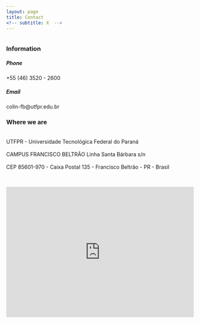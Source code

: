 ```yaml
---
layout: page
title: Contact
<!-- subtitle: X  -->
---
```


<div class="row">
  <div class="column">
      <h3>Information</h3>
      <h5>Phone</h5> +55 (46) 3520 - 2600
    <h5>Email</h5> colin-fb@utfpr.edu.br
  </div>
  <div class="column">
    <h3>Where we are</h3>
	<br>UTFPR - Universidade Tecnológica Federal do Paraná</br>
    <br>CAMPUS FRANCISCO BELTRÃO Linha Santa Bárbara s/n</br>
	<br>CEP 85601-970 - Caixa Postal 135 - Francisco Beltrão - PR - Brasil</br>
</div>


<p>&nbsp;</p>

<iframe src="https://www.google.com/maps/embed?pb=!1m18!1m12!1m3!1d3583.4553978584404!2d-53.093668385473!3d-26.084049065432826!2m3!1f0!2f0!3f0!3m2!1i1024!2i768!4f13.1!3m3!1m2!1s0x94f0725f2eb2f133%3A0x4bda755abacbfcd8!2sUniversidade%20Tecnol%C3%B3gica%20Federal%20do%20Paran%C3%A1%2C%20C%C3%A2mpus%20Francisco%20Beltr%C3%A3o!5e0!3m2!1spt-BR!2sbr!4v1625766053772!5m2!1spt-BR!2sbr" width="100%" height="350" style="border:0;" allowfullscreen="" loading="lazy"></iframe>
<div class="row">
  <div class="column">
    
 </div>
  </div>
